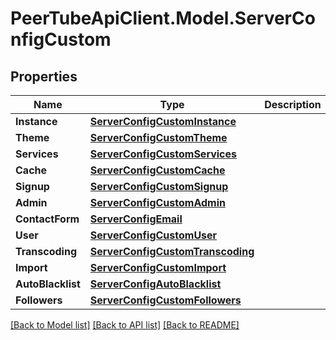 # PeerTubeApiClient.Model.ServerConfigCustom

## Properties

Name | Type | Description | Notes
------------ | ------------- | ------------- | -------------
**Instance** | [**ServerConfigCustomInstance**](ServerConfigCustomInstance.md) |  | [optional] 
**Theme** | [**ServerConfigCustomTheme**](ServerConfigCustomTheme.md) |  | [optional] 
**Services** | [**ServerConfigCustomServices**](ServerConfigCustomServices.md) |  | [optional] 
**Cache** | [**ServerConfigCustomCache**](ServerConfigCustomCache.md) |  | [optional] 
**Signup** | [**ServerConfigCustomSignup**](ServerConfigCustomSignup.md) |  | [optional] 
**Admin** | [**ServerConfigCustomAdmin**](ServerConfigCustomAdmin.md) |  | [optional] 
**ContactForm** | [**ServerConfigEmail**](ServerConfigEmail.md) |  | [optional] 
**User** | [**ServerConfigCustomUser**](ServerConfigCustomUser.md) |  | [optional] 
**Transcoding** | [**ServerConfigCustomTranscoding**](ServerConfigCustomTranscoding.md) |  | [optional] 
**Import** | [**ServerConfigCustomImport**](ServerConfigCustomImport.md) |  | [optional] 
**AutoBlacklist** | [**ServerConfigAutoBlacklist**](ServerConfigAutoBlacklist.md) |  | [optional] 
**Followers** | [**ServerConfigCustomFollowers**](ServerConfigCustomFollowers.md) |  | [optional] 

[[Back to Model list]](../README.md#documentation-for-models) [[Back to API list]](../README.md#documentation-for-api-endpoints) [[Back to README]](../README.md)


